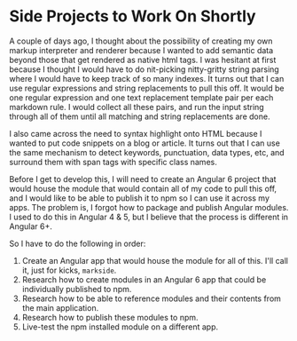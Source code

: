 # Side Projects to Work On Shortly

A couple of days ago, I thought about the possibility of creating my own markup interpreter and renderer because I wanted to add semantic data beyond those that
get rendered as native html tags. I was hesitant at first because I thought I would have to do nit-picking nitty-gritty string parsing where I would have to keep
track of so many indexes. It turns out that I can use regular expressions and string replacements to pull this off. It would be one regular expression and one
text replacement template pair per each markdown rule. I would collect all these pairs, and run the input string through all of them until all matching and
string replacements are done.

I also came across the need to syntax highlight onto HTML because I wanted to put code snippets on a blog or article. It turns out that I can use the same mechanism
to detect keywords, punctuation, data types, etc, and surround them with span tags with specific class names.

Before I get to develop this, I will need to create an Angular 6 project that would house the module that would contain all of my code to pull this off, and I would
like to be able to publish it to npm so I can use it across my apps. The problem is, I forgot how to package and publish Angular modules. I used to do this in
Angular 4 & 5, but I believe that the process is different in Angular 6+.

So I have to do the following in order:

1. Create an Angular app that would house the module for all of this. I'll call it, just for kicks, `markside`.
2. Research how to create modules in an Angular 6 app that could be individually published to npm.
3. Research how to be able to reference modules and their contents from the main application.
4. Research how to publish these modules to npm.
5. Live-test the npm installed module on a different app.